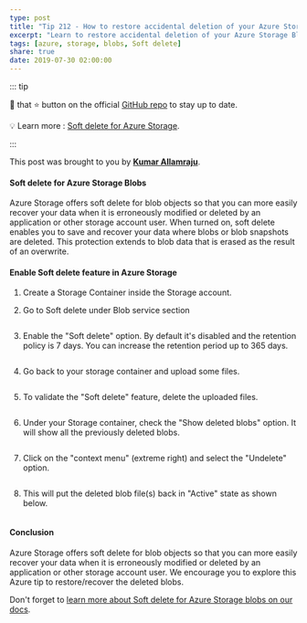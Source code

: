 ```yaml
---
type: post
title: "Tip 212 - How to restore accidental deletion of your Azure Storage Blobs"
excerpt: "Learn to restore accidental deletion of your Azure Storage Blobs"
tags: [azure, storage, blobs, Soft delete]
share: true
date: 2019-07-30 02:00:00
---
```



::: tip

:punch: that :star: button on the official [GitHub repo](https://github.com/Microsoft/AzureTipsAndTricks/) to stay up to date.

:bulb: Learn more : [Soft delete for Azure Storage](https://azure.microsoft.com/en-us/blog/soft-delete-for-azure-storage-blobs-ga?WT.mc_id=docs-azuredevtips-azureappsdev). 

:::

This post was brought to you by **[Kumar Allamraju](https://twitter.com/kumarallamraju)**. 

#### Soft delete for Azure Storage Blobs
 
Azure Storage offers soft delete for blob objects so that you can more easily recover your data when it is erroneously modified or deleted by an application or other storage account user. When turned on, soft delete enables you to save and recover your data where blobs or blob snapshots are deleted. This protection extends to blob data that is erased as the result of an overwrite.

#### Enable Soft delete feature in Azure Storage

1. Create a Storage Container inside the Storage account.

2. Go to Soft delete under Blob service section

<img :src="$withBase('/files/sd-1.jpg')">

3. Enable the "Soft delete" option. By default it's disabled and the retention policy is 7 days. You can increase the retention period up to 365 days.

<img :src="$withBase('/files/sd1.jpg')">

4. Go back to your storage container and upload some files.

<img :src="$withBase('/files/sd2.jpg')">

5. To validate the "Soft delete" feature, delete the uploaded files.

<img :src="$withBase('/files/sd3.jpg')">

6. Under your Storage container, check the "Show deleted blobs" option. It will show all the previously deleted blobs.

<img :src="$withBase('/files/sd4.jpg')">

7. Click on the "context menu" (extreme right) and select the "Undelete" option.

<img :src="$withBase('/files/sd5.jpg')">

8. This will put the deleted blob file(s) back in "Active" state as shown below.

<img :src="$withBase('/files/sd6.jpg')">

#### Conclusion

Azure Storage offers soft delete for blob objects so that you can more easily recover your data when it is erroneously modified or deleted by an application or other storage account user. We encourage you to explore this Azure tip to restore/recover the deleted blobs.

Don't forget to [learn more about Soft delete for Azure Storage blobs on our docs](https://docs.microsoft.com/en-us/azure/storage/blobs/storage-blob-soft-delete?WT.mc_id=docs-azuredevtips-azureappsdev).





